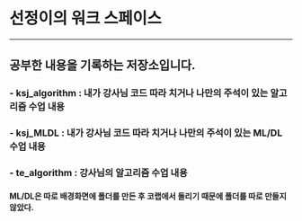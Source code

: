 # 선정이의 워크 스페이스


----

## 공부한 내용을 기록하는 저장소입니다.

### - ksj_algorithm : 내가 강사님 코드 따라 치거나 나만의 주석이 있는 알고리즘 수업 내용
### - ksj_MLDL : 내가 강사님 코드 따라 치거나 나만의 주석이 있는 ML/DL 수업 내용
### - te_algorithm : 강사님의 알고리즘 수업 내용

#### ML/DL은 따로 배경화면에 폴더를 만든 후 코랩에서 돌리기 때문에 폴더를 따로 만들지 않았다.
